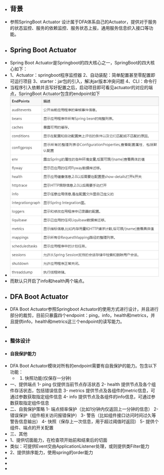 - ## 背景
- 参照SpringBoot Actuator 设计属于DFA体系自己的Actuator，提供对于服务的状态监控、服务的依赖监控、服务状态上报，通用服务信息织入接口等功能。
- ## Spring Boot Actuator
- Spring Boot Actuator是Springboot的四大核心之一，SpringBoot的四大核心如下：
- 1、Actuator：springboot程序监控器
  2、自动装配：简单配置甚至零配置即可运行项目
  3、starter：jar包的引入，解决jar版本冲突问题
  4、CLI：命令行
- 当程序引入依赖并且写好配置之后，启动项目即可看见actuator的对应的端点，SpringBoot Actuator包含的endpoint如下
- ![image.png](../assets/image_1659342798115_0.png)
- 而默认只开启了info和health两个端点。
- ## DFA Boot Actuator
- DFA Boot Actuator参照Springboot Actuator的使用方式进行设计，并且进行部分的裁剪，目前只暴露四个endpoint：ping，info，health和metrics，并且提供info，health和metrics这三个endpoint的读写能力。
-
- ### 整体设计
- #### 自我保护能力
- DFA Boot Actuator模块对所有的endpoint需要有自我保护的能力。包含以下功能：
	- 1. 快照功能(仅保存一分钟)
- 一、提供端点
  1- ping 仅提供当前节点存活状态
  2- health 提供节点及各个组件存活状态，包括错误信息
  3- metrics 提供节点及各组件的metric信息，可通过参数获取指定组件信息
  4- info 提供节点及各组件的info信息，可通过参数获取指定组件信息
- 二、自我保护策略
  1- 端点频率保护（比如1分钟内仅返回上一分钟的信息）
  2- 错误保护（组件相关访问报错保护）
  3- 警告（比如组件接口访问时间过久等警告信息输出）
  4- 快照（保存上一次信息，用于超过阈值时返回）
  5- 提供个组件、端点的开关配置
- 三、其他
- 1、提供切面能力，在检查项开始前和结束后的切面
- 类似：可提供Event交由ApplicationListener处理，或则提供类Filter能力
- 2、提供排序能力，使用spring的order能力
-
-
-